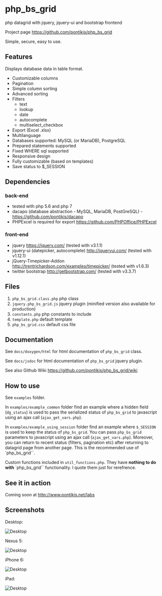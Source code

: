 # php_bs_grid

php datagrid with jquery, jquery-ui and bootstrap frontend

Project page https://github.com/pontikis/php_bs_grid

Simple, secure, easy to use.

## Features

Displays database data in table format.

* Customizable columns
* Pagination
* Simple column sorting
* Advanced sorting
* Filters 
    * text 
    * lookup 
    * date 
    * autocomplete 
    * multiselect_checkbox
* Export (Excel .xlsx)
* Multilanguage
* Databases supported: MySQL (or MariaDB), PostgreSQL
* Prepared statements supported
* Fixed WHERE sql supported
* Responsive design
* Fully customizable (based on templates) 
* Save status to $_SESSION

## Dependencies

### back-end
* tested with php 5.6 and php 7
* dacapo (database abstraction - MySQL, MariaDB, PostGreSQL) - https://github.com/pontikis/dacapo
* PHPExcel is required for export https://github.com/PHPOffice/PHPExcel

### front-end
* jquery https://jquery.com/ (tested with v3.1.1)
* jquery-ui (datepicker, autocomplete) http://jqueryui.com/ (tested with v1.12.1)
* jQuery-Timepicker-Addon http://trentrichardson.com/examples/timepicker/ (tested with v1.6.3)
* twitter bootstrap http://getbootstrap.com/ (tested with v3.3.7)

## Files
 
1. ``php_bs_grid.class.php`` php class
2. ``jquery.php_bs_grid.js`` jquery plugin (minified version also available for production)
3. ``constants.php`` php constants to include
4. ``template.php`` default template
5. ``php_bs_grid.css`` default css file

## Documentation

See ``docs/doxygen/html`` for html documentation of ``php_bs_grid`` class. 

See ``docs/jsdoc`` for html documentation of ``php_bs_grid`` jquery plugin.

See also Github Wiki https://github.com/pontikis/php_bs_grid/wiki

## How to use

See ``examples`` folder.

In ``examples/example_common`` folder find an example where a hidden field (``dg_status``) is used to pass the serialized status of ``php_bs_grid`` to javascript using an ajax call (``ajax_get_vars.php``).

In ``examples/example_using_session`` folder find an example where ``$_SESSION`` is used to keep the status of ``php_bs_grid``. You can pass ``php_bs_grid`` parameters to javascript using an ajax call (``ajax_get_vars.php``). Moreover, you can return to recent status (filters, pagination etc) after returning to datagrid page from another page. This is the recommended use of `php_bs_grid``.

Custom functions included in ``util_functions.php``. They have **nothing to do with** `php_bs_grid`` functionality. I quote them just for rerefrence. 

## See it in action

Coming soon at http://www.pontikis.net/labs

## Screenshots

Desktop:

![Desktop](https://raw.githubusercontent.com/pontikis/php_bs_grid/master/screenshots/desktop.png)

Nexus 5:

![Desktop](https://raw.githubusercontent.com/pontikis/php_bs_grid/master/screenshots/Nexus-5X.png)

iPhone 6:

![Desktop](https://raw.githubusercontent.com/pontikis/php_bs_grid/master/screenshots/iPhone-6.png)

iPad:

![Desktop](https://raw.githubusercontent.com/pontikis/php_bs_grid/master/screenshots/iPad.png)
